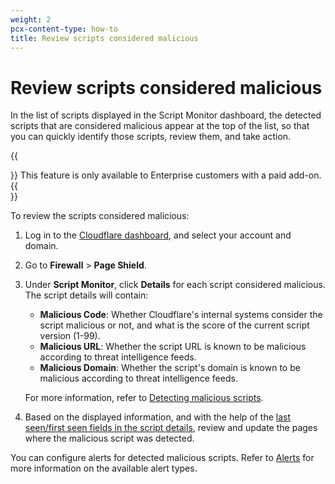 ```yaml
---
weight: 2
pcx-content-type: how-to
title: Review scripts considered malicious
---
```


# Review scripts considered malicious

In the list of scripts displayed in the Script Monitor dashboard, the detected scripts that are considered malicious appear at the top of the list, so that you can quickly identify those scripts, review them, and take action.

{{<Aside type="note">}}
This feature is only available to Enterprise customers with a paid add-on.
{{</Aside>}}

To review the scripts considered malicious:

1. Log in to the [Cloudflare dashboard](https://dash.cloudflare.com/), and select your account and domain.
1. Go to **Firewall** > **Page Shield**.
1. Under **Script Monitor**, click **Details** for each script considered malicious. The script details will contain:

   - **Malicious Code**: Whether Cloudflare's internal systems consider the script malicious or not, and what is the score of the current script version (1-99).
   - **Malicious URL**: Whether the script URL is known to be malicious according to threat intelligence feeds.
   - **Malicious Domain**: Whether the script's domain is known to be malicious according to threat intelligence feeds.

   For more information, refer to [Detecting malicious scripts](/about/malicious-script-detection).

1. Based on the displayed information, and with the help of the [last seen/first seen fields in the script details](/use-dashboard/monitor-scripts#view-script-details), review and update the pages where the malicious script was detected.

You can configure alerts for detected malicious scripts. Refer to [Alerts](/reference/alerts) for more information on the available alert types.